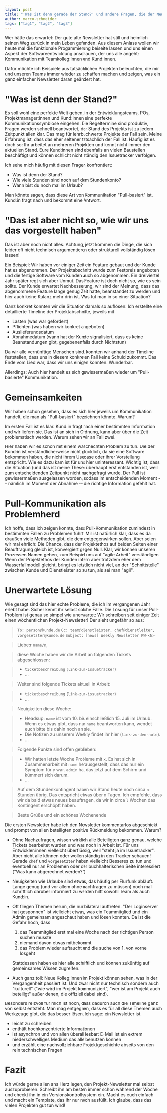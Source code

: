 ```yaml
---
layout: post
title: "'Was ist denn gerade der Stand?' und andere Fragen, die der Newsletter beantworten kann"
author: marco-schneider
tags: ["tag1", "tag2", "tag3"]
---
```


Wer hätte das erwartet: Der gute alte Newsletter hat still und heimlich seinen
Weg zurück in mein Leben gefunden.  Aus diesem Anlass wollen wir heute mal die
funktionale Progammierung beiseite lassen und uns einen Aspekt der
Softwareentwicklung anschauen, der uns alle angeht: Kommunikation mit
Teamkolleg:innen und Kund:innen.

<!-- more start -->

Dafür möchte ich Beispiele aus tatsächlichen Projekten beleuchten, die mir und
unseren Teams immer wieder zu schaffen machen und zeigen, was ein ganz einfacher
Newsletter daran geändert hat.

# "Was ist denn der Stand?"

Es soll wohl eine perfekte Welt geben, in der Entwicklungsteams, POs,
Projektmanager:innen und Kund:innen eine perfekte Kommunikationssymbiose
eingehen.  Die Regeltermine sind produktiv, Fragen werden schnell beantwortet,
der Stand des Projekts ist zu jedem Zeitpunkt allen klar.  Das mag für
lehrbuchwerte Projekte der Fall sein.  Meine Erfahrung ist, dass das eher
seltener tatsächlich der Fall ist.  Häufig ist es doch so: Ihr arbeitet an
mehreren Projekten und kennt nicht immer den aktuellen Stand.  Eure Kund:innen
sind ebenfalls an vielen Baustellen beschäftigt und können schlicht nicht
ständig den Issuetracker verfolgen.

Ich sehe mich häufig mit diesen Fragen konfrontiert:

- Was ist denn der Stand?
- Wie viele Stunden sind noch auf dem Stundenkonto?
- Wann bist du noch mal im Urlaub?

Man könnte sagen, dass diese Art von Kommunikation "Pull-basiert" ist.  Kund:in
fragt nach und bekommt eine Antwort.

# "Das ist aber nicht so, wie wir uns das vorgestellt haben"

Das ist aber noch nicht alles.  Achtung, jetzt kommen die Dinge, die sich leider
oft nicht technisch argumentieren oder strukturell vollständig lösen lassen!

Ein Beispiel: Wir haben vor einiger Zeit ein Feature gebaut und der Kunde hat es
abgenommen.  Der Projektabschnitt wurde zum Festpreis angeboten und die fertige
Software vom Kunden auch so abgenommen.  Ein dreiviertel Jahr später regt sich
aber Unmut.  Das Feature ist doch nicht so, wie es sein sollte.  Der Kunde
erwartet Nachbesserung, wir sind der Meinung, dass das abgenommene Feature lange
genug Zeit hatte, beanstandet zu werden und hier auch keine Kulanz mehr drin
ist.  Was tut man in so einer Situation?

Ganz konkret konnten wir die Situation damals so auflösen: Ich erstellte eine
detaillierte Timeline der Projektabschnitte, jeweils mit

- Lasten (was war gefordert)
- Pflichten (was haben wir konkret angeboten)
- Auslieferungsdatum
- Abnahmedatum (wann hat der Kunde signalisiert, dass es keine Beanstandungen
  gibt, gegebenenfalls durch Nichtstun)

Da wir alle vernünftige Menschen sind, konnten wir anhand der Timeline
feststellen, dass uns in diesem konkreten Fall keine Schuld zukommt.  Das Ende
vom Lied war, dass wir uns einigen konnten.  Wunderbar.

Allerdings: Auch hier handelt es sich gewissermaßen wieder um "Pull-basierte"
Kommunikation.

# Gemeinsamkeiten

Wir haben schon gesehen, dass es sich hier jeweils um Kommunikation handelt, die
man als "Pull-basiert" bezeichnen könnte.  Warum?

Im ersten Fall ist es klar.  Kund:in fragt nach einer bestimmten Information und
wir liefern sie.  Das ist an sich in Ordnung, kann aber über die Zeit
problematisch werden.  Warum sehen wir an Fall zwei.

Hier haben wir es schon mit einem waschechten Problem zu tun.  Die:der Kund:in
ist verständlicherweise nicht glücklich, da sie eine Software bekommen haben,
die nicht ihrem Usecase oder ihrer Vorstellung entspricht.  Wie es dazu kam ist
für uns hier uninteressant.  Wichtig ist, dass die Situation (und das ist meine
These) überhaupt erst entstanden ist, weil zum entscheidenden Zeitpunkt nicht
nachgefragt wurde.  Der Pull ist gewissermaßen ausgelassen worden, sodass im
entscheidenden Moment -- nämlich im Moment der Abnahme -- die richtige
Information gefehlt hat.

# Pull-Kommunikation als Problemherd

Ich hoffe, dass ich zeigen konnte, dass Pull-Kommunikation zumindest in
bestimmten Fällen zu Problemen führt.  Mir ist natürlich klar, dass es da
draußen viele Methoden gibt, die dem entgegenwirken sollen.  Aber seien wir mal
ehrlich: Die Chance, dass der Projektethos auf beiden Seiten einer Beauftragung
gleich ist, konvergiert gegen Null.  Klar, wir können unseren Prozessen Namen
geben, zum Beispiel uns auf "agile Arbeit" verständigen.  Wenn der Projektethos
der Kunden intern aber trotzdem eher dem Wasserfallmodell gleicht, bringt es
letztlich nicht viel, an der "Schnittstelle" zwischen Kunde und Dienstleister
so zu tun, als sei man "agil".

# Unerwartete Lösung

Wie gesagt sind das hier echte Probleme, die ich im vergangenen Jahr erlebt
habe.  Sicher kennt ihr selbst solche Fälle.  Die Lösung für unser Pull-Problem
ist genau so simpel wie unerwartet: Wir schreiben seit einiger Zeit einen
wöchentlichen Projekt-Newsletter!  Der sieht ungefähr so aus:

> `To: person@kunde.de`
> `Cc: team@dienstleister, chef@dienstleiter, vorgesetzter@kunde.de`
> `Subject: [news] Weekly Newsletter KW-<N>`

> Liebe:r `name/n`,

> diese Woche haben wir die Arbeit an folgenden Tickets abgeschlossen:

> - `ticketbeschreibung` (`link-zum-issuetracker`)
> - ...

> Weiter sind folgende Tickets aktuell in Arbeit:

> - `ticketbeschreibung` (`link-zum-issuetracker`)
> - ...

> Neuigkeiten diese Woche:

> - Headsup: `name` ist vom 10. bis einschließlich 15. Juli im Urlaub.  Wenn es
>   etwas gibt, dass nur `name` beantworten kann, wendet euch bitte bis dahin
>   noch an sie.
> - Die Notizen zu unserem Weekly findet ihr hier (`link-zu-den-note`).
> - ...
  
> Folgende Punkte sind offen geblieben:

> - Wir hatten letzte Woche Probleme mit `x`.  Es hat sich in Zusammenarbeit mit
>   `name` herausgestellt, dass das nur ein Symptom für `y` war.  `admin` hat
>   das jetzt auf dem Schirm und kümmert sich darum.
> - ...

> Auf dem Stundenkontingent haben wir Stand heute noch circa `n` Stunden übrig.
> Das entspricht etwas über `m` Tagen.  Ich empfehle, dass wir da bald etwas
> neues beauftragen, da wir in circa `l` Wochen das Kontingent erschöpft haben.

> Beste Grüße und ein schönes Wochenende

Die ersten Newsletter habe ich den Newsletter kommentarlos abgeschickt und
prompt von allen beteiligten positive Rückmeldung bekommen.  Warum?

- Ohne Nachzufragen, wissen wirklich alle Beteiligten ganz genau, welche Tickets
  bearbeitet wurden und was noch in Arbeit ist.  Für uns Entwickler:innen
  vielleicht überflüssig, weil "steht ja im Issuetracker".  Aber nicht alle
  können oder wollen ständig in den Tracker schauen!  Gerade `chef` und
  `vorgesetzter` haben vielleicht Besseres zu tun und eventuell nur an Problemen
  oder der buchhalterischen Seite interessiert ("Was kann abgerechnet werden?")
- Neuigkeiten wie Urlaube sind etwas, das häufig per Flurfunk abläuft.  Lange
  genug (und vor allem ohne nachfragen zu müssen) noch mal schriftlich darüber
  informiert zu werden hilft sowohl Team als auch Kund:in.
- Oft fliegen Themen herum, die nur bilateral auftreten.  "Der Loginserver hat
  gesponnen" ist vielleicht etwas, was ein Teammitglied und ein Admin gemeinsam
  angeschaut haben und lösen konnten.  Da ist die Gefahr hoch, dass
  
  1. das Teammitglied erst mal eine Woche nach der richtigen Person suchen
     musste
  1. niemand davon etwas mitbekommt
  2. das Problem wieder auftaucht und die suche von 1. von vorne losgeht

  Stattdessen haben es hier alle schriftlich und können zukünftig auf
  gemeinsames Wissen zugreifen.
- Auch ganz toll: Neue Kolleg:innen im Projekt können sehen, was in der
  Vergangenheit passiert ist.  Und zwar nicht nur technisch sondern auch
  "kulturell" ("wie wird im Projekt kommuniziert", "wer ist am Projekt auch
  beteiligt" außer denen, die offiziell dabei sind).

Besonders reizvoll für mich ist noch, dass dadurch auch die Timeline ganz von
selbst entsteht.  Man mag entgegnen, dass es für all diese Themen auch Werkzeuge
gibt, die das besser lösen.  Ich sage: ein Newsletter ist 

- leicht zu schreiben
- enthält hochkonzentrierte Informationen
- ist asynchron und von allen überall lesbar: E-Mail ist ein extrem
  niederschwelliges Medium das alle benutzen können
- und erzählt eine nachvollziehbare Projektgeschichte abseits von den rein
  technischen Fragen

# Fazit

Ich würde gerne allen ans Herz legen, den Projekt-Newsletter mal selbst
auszuprobieren.  Schreibt ihn am besten immer schon während der Woche und checkt
ihn in ein Versionskontrollsystem ein.  Macht es euch einfach und macht ein
Template, das ihr nur noch ausfüllt.  Ich glaube, dass das vielen Projekten gut tun
wird!
